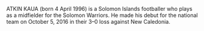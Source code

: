 ATKIN KAUA (born 4 April 1996) is a Solomon Islands footballer who plays as a midfielder for the Solomon Warriors. He made his debut for the national team on October 5, 2016 in their 3–0 loss against New Caledonia.
